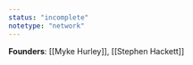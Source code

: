 ```yaml
---
status: "incomplete"
notetype: "network"
---
```


**Founders**: [[Myke Hurley]], [[Stephen Hackett]]